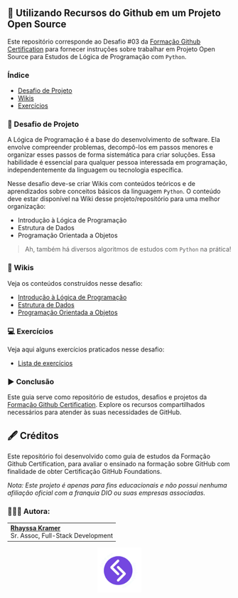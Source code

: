 ## 🐙 Utilizando Recursos do Github em um Projeto Open Source

Este repositório corresponde ao Desafio #03 da [Formação Github Certification](https://web.dio.me/track/formacao-github-certification) para fornecer instruções sobre trabalhar em Projeto Open Source para Estudos de Lógica de Programação com `Python`.

### Índice
- [Desafio de Projeto](https://github.com/rhayssakramer/formacao-github-certification/tree/main/Desafio%2303-Utilizando-Recursos-em-Projeto-Open-Source#-desafio-de-projeto)
- [Wikis](https://github.com/rhayssakramer/formacao-github-certification/tree/main/Desafio%2303-Utilizando-Recursos-em-Projeto-Open-Source#-wikis)
- [Exercícios](https://github.com/rhayssakramer/formacao-github-certification/blob/main/Desafio%2303-Utilizando-Recursos-em-Projeto-Open-Source/README.md#-exerc%C3%ADcios)

### 🎯 Desafio de Projeto
A Lógica de Programação é a base do desenvolvimento de software. Ela envolve compreender problemas, decompô-los em passos menores e organizar esses passos de forma sistemática para criar soluções. Essa habilidade é essencial para qualquer pessoa interessada em programação, independentemente da linguagem ou tecnologia específica.

Nesse desafio deve-se criar Wikis com conteúdos teóricos e de aprendizados sobre conceitos básicos da linguagem `Python`. O conteúdo deve estar disponível na Wiki desse projeto/repositório para uma melhor organização:
- Introdução à Lógica de Programação
- Estrutura de Dados
- Programação Orientada a Objetos

>Ah, também há diversos algoritmos de estudos com `Python` na prática!

### 📝 Wikis    
Veja os conteúdos construídos nesse desafio:
- [Introdução à Lógica de Programação](https://github.com/rhayssakramer/formacao-github-certification/wiki/1.-L%C3%B3gica-de-Programa%C3%A7%C3%A3o)
- [Estrutura de Dados](https://github.com/rhayssakramer/formacao-github-certification/wiki/2.-Estrutura-de-Dados)
- [Programação Orientada a Objetos](https://github.com/rhayssakramer/formacao-github-certification/wiki/3.-Programa%C3%A7%C3%A3o-Orientada-a-Objetos)

### 💻 Exercícios
Veja aqui alguns exercícios praticados nesse desafio:
- [Lista de exercícios](https://github.com/rhayssakramer/formacao-github-certification/tree/main/Desafio%2303-Utilizando-Recursos-em-Projeto-Open-Source/resolucao-exercicios)

### ▶️ Conclusão
Este guia serve como repositório de estudos, desafios e projetos da [Formação Github Certification](https://web.dio.me/track/formacao-github-certification). Explore os recursos compartilhados necessários para atender às suas necessidades de GitHub.

## 🖋️ Créditos
Este repositório foi desenvolvido como guia de estudos da Formação Github Certification, para avaliar o ensinado na formação sobre GitHub com finalidade de obter Certificação GitHub Foundations.

*Nota: Este projeto é apenas para fins educacionais e não possui nenhuma afiliação oficial com a franquia DIO ou suas empresas associadas.*

### 👩🏼‍💻 Autora:
<table style="border=0">
  <tr>
    <td align="left">
      <a href="https://github.com/rhayssakramer">
        <span><b>Rhayssa Kramer</b></span>
      </a>
      <br>
      <span>Sr. Assoc, Full-Stack Development</span>
    </td>
  </tr>
</table>

<div align="center"><a href="https://github.com/rhayssakramer"><img src="https://github.com/rhayssakramer/rhayssakramer/blob/main/img/by-devrhakramer.png" width="100"></a></div>
